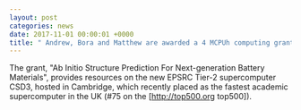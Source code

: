 ```yaml
---
layout: post
categories: news
date: 2017-11-01 00:00:01 +0000
title: " Andrew, Bora and Matthew are awarded a 4 MCPUh computing grant"
---
```


 The grant, "Ab Initio Structure Prediction For Next-generation Battery Materials", provides resources on the new EPSRC Tier-2 supercomputer CSD3, hosted in Cambridge, which recently placed as the fastest academic supercomputer in the UK (#75 on the [http://top500.org top500]).
